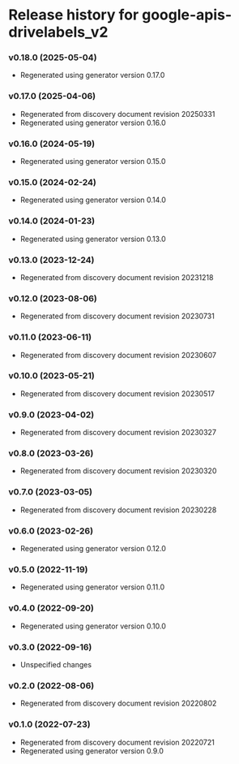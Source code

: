 # Release history for google-apis-drivelabels_v2

### v0.18.0 (2025-05-04)

* Regenerated using generator version 0.17.0

### v0.17.0 (2025-04-06)

* Regenerated from discovery document revision 20250331
* Regenerated using generator version 0.16.0

### v0.16.0 (2024-05-19)

* Regenerated using generator version 0.15.0

### v0.15.0 (2024-02-24)

* Regenerated using generator version 0.14.0

### v0.14.0 (2024-01-23)

* Regenerated using generator version 0.13.0

### v0.13.0 (2023-12-24)

* Regenerated from discovery document revision 20231218

### v0.12.0 (2023-08-06)

* Regenerated from discovery document revision 20230731

### v0.11.0 (2023-06-11)

* Regenerated from discovery document revision 20230607

### v0.10.0 (2023-05-21)

* Regenerated from discovery document revision 20230517

### v0.9.0 (2023-04-02)

* Regenerated from discovery document revision 20230327

### v0.8.0 (2023-03-26)

* Regenerated from discovery document revision 20230320

### v0.7.0 (2023-03-05)

* Regenerated from discovery document revision 20230228

### v0.6.0 (2023-02-26)

* Regenerated using generator version 0.12.0

### v0.5.0 (2022-11-19)

* Regenerated using generator version 0.11.0

### v0.4.0 (2022-09-20)

* Regenerated using generator version 0.10.0

### v0.3.0 (2022-09-16)

* Unspecified changes

### v0.2.0 (2022-08-06)

* Regenerated from discovery document revision 20220802

### v0.1.0 (2022-07-23)

* Regenerated from discovery document revision 20220721
* Regenerated using generator version 0.9.0

